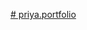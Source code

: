 [# priya.portfolio](https://public.tableau.com/app/profile/priya2763/viz/UKBIREcruitmentJuly2024_v2/UKjobmarketAnalysis24?publish=yes)
